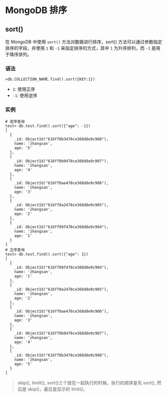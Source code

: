 # MongoDB 排序

## sort()

在 MongoDB 中使用 `sort()` 方法对数据进行排序，sort() 方法可以通过参数指定排序的字段，并使用 `1` 和 `-1` 来指定排序的方式，其中 `1` 为升序排列，而 `-1` 是用于降序排列。

### 语法

```shell
>db.COLLECTION_NAME.find().sort({KEY:1})
```

* `1`: 使用正序
* `-1`: 使用逆序

### 实例

```shell
# 逆序查询
test> db.test.find().sort({"age": -1})
[
  {
    _id: ObjectId("616ff0b3470ce368d8e9c908"),
    name: 'zhangsan',
    age: '5'
  },
  {
    _id: ObjectId("616ff0b0470ce368d8e9c907"),
    name: 'zhangsan',
    age: '4'
  },
  {
    _id: ObjectId("616ff0ae470ce368d8e9c906"),
    name: 'zhangsan',
    age: '3'
  },
  {
    _id: ObjectId("616ff0a2470ce368d8e9c905"),
    name: 'zhangsan',
    age: '2'
  },
  {
    _id: ObjectId("616ff09f470ce368d8e9c904"),
    name: 'zhangsan',
    age: '1'
  }
]
# 正序查询
test> db.test.find().sort({"age": 1})
[
  {
    _id: ObjectId("616ff09f470ce368d8e9c904"),
    name: 'zhangsan',
    age: '1'
  },
  {
    _id: ObjectId("616ff0a2470ce368d8e9c905"),
    name: 'zhangsan',
    age: '2'
  },
  {
    _id: ObjectId("616ff0ae470ce368d8e9c906"),
    name: 'zhangsan',
    age: '3'
  },
  {
    _id: ObjectId("616ff0b0470ce368d8e9c907"),
    name: 'zhangsan',
    age: '4'
  },
  {
    _id: ObjectId("616ff0b3470ce368d8e9c908"),
    name: 'zhangsan',
    age: '5'
  }
]

```



> skip(), limilt(), sort()三个放在一起执行的时候，执行的顺序是先 sort(), 然后是 skip()，最后是显示的 limit()。